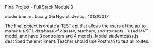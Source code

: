 Final Project - Full Stack Module 3

studentname : Luong Gia Ngo
studentid : 101203317

The final project is create a REST api that allows the users of the api to manage a SQL database of classes, teachers, and students. I used MVC model, and have 3 controllers and 4 models. Model studentclass.js described the enrollment. Teacher should use Postman to test all routes.